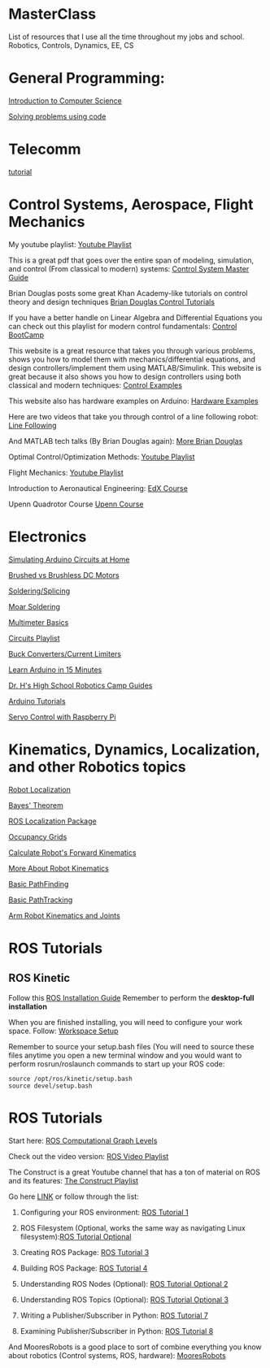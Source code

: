 # MasterClass
List of resources that I use all the time throughout my jobs and school. Robotics, Controls, Dynamics, EE, CS

# General Programming:

[Introduction to Computer Science](https://www.edx.org/course/cs50s-introduction-to-computer-science)

[Solving problems using code](https://www.codingame.com)

# Telecomm

[tutorial](https://github.com/templerobotics/main/wiki/Networking-Tutorials)

# Control Systems, Aerospace, Flight Mechanics

My youtube playlist:
[Youtube Playlist](https://www.youtube.com/playlist?list=PLWC_AgPbmiSTcPTEHKK6BMRWUQZDhQ2Ej)

This is a great pdf that goes over the entire span of modeling, simulation, and control (From classical to modern) systems:
[Control System Master Guide](https://file.tavsys.net/control/state-space-guide.pdf)

Brian Douglas posts some great Khan Academy-like tutorials on control theory and design techniques
[Brian Douglas Control Tutorials](https://www.youtube.com/channel/UCq0imsn84ShAe9PBOFnoIrg)

If you have a better handle on Linear Algebra and Differential Equations you can check out this playlist for modern control fundamentals:
[Control BootCamp](https://www.youtube.com/playlist?list=PLMrJAkhIeNNR20Mz-VpzgfQs5zrYi085m)

This website is a great resource that takes you through various problems, shows you how to model them with mechanics/differential equations, and design controllers/implement them using MATLAB/Simulink. This website is great because it also shows you how to design controllers using both classical and modern techniques:
[Control Examples](http://ctms.engin.umich.edu/CTMS/index.php?example=Introduction&section=SystemModeling)

This website also has hardware examples on Arduino:
[Hardware Examples](http://ctms.engin.umich.edu/CTMS/index.php?aux=Index_Activities)

Here are two videos that take you through control of a line following robot:
[Line Following](https://www.youtube.com/watch?v=Fjdmg8TjV74)

And MATLAB tech talks (By Brian Douglas again):
[More Brian Douglas](https://www.mathworks.com/videos/control-systems-in-practice-part-1-what-control-systems-engineers-do-1534488209151.html)

Optimal Control/Optimization Methods:
[Youtube Playlist](https://www.youtube.com/playlist?list=PLMLojHoA_QPmRiPotD_TnfdUkglTexuqm)

Flight Mechanics:
[Youtube Playlist](https://www.youtube.com/playlist?list=PLWC_AgPbmiSQCnuHnS9eh2rSfCZPg31rk)

Introduction to Aeronautical Engineering:
[EdX Course](https://www.edx.org/course/introduction-to-aeronautical-engineering-2)

Upenn Quadrotor Course
[Upenn Course](https://www.youtube.com/playlist?list=PLblGgzWkqSqM7IWsgjDetdzZDS1NbkTnd)

# Electronics

[Simulating Arduino Circuits at Home](https://github.com/templerobotics/main/wiki/TinkerCAD-Virtual-Circuits-(Arduino-Simulator))

[Brushed vs Brushless DC Motors](https://www.youtube.com/watch?v=Sbxd8vY_j3o)

[Soldering/Splicing](https://www.youtube.com/watch?v=w4acHT1coc4)

[Moar Soldering](https://www.youtube.com/watch?v=Q9G9gaokqvM)

[Multimeter Basics](https://www.youtube.com/watch?v=LTv62BPC8nA)

[Circuits Playlist](https://www.youtube.com/playlist?list=PLah6faXAgguOeMUIxS22ZU4w5nDvCl5gs)

[Buck Converters/Current Limiters](https://www.youtube.com/watch?v=8uoo5pAeWZI)

[Learn Arduino in 15 Minutes](https://www.youtube.com/watch?v=nL34zDTPkcs)

[Dr. H's High School Robotics Camp Guides](https://sites.google.com/a/temple.edu/temple-robotics-camp/)

[Arduino Tutorials](https://www.arduino.cc/en/Tutorial/HomePage)

[Servo Control with Raspberry Pi](http://www.instructables.com/id/Servo-Motor-Control-With-Raspberry-Pi/)

# Kinematics, Dynamics, Localization, and other Robotics topics

[Robot Localization](https://www.youtube.com/watch?v=31xZhj2uPr4)

[Bayes' Theorem](https://www.youtube.com/watch?v=sA5wv56qYc0)

[ROS Localization Package](http://docs.ros.org/lunar/api/robot_localization/html/index.html)

[Occupancy Grids](https://en.wikipedia.org/wiki/Occupancy_grid_mapping)

[Calculate Robot's Forward Kinematics](http://blog.robotiq.com/how-to-calculate-a-robots-forward-kinematics-in-5-easy-steps)

[More About Robot Kinematics](http://www.southampton.ac.uk/~rmc1/robotics/arkinematics.htm)

[Basic PathFinding](http://theory.stanford.edu/~amitp/GameProgramming/AStarComparison.html)

[Basic PathTracking](https://www.mathworks.com/help/robotics/ug/pure-pursuit-controller.html)

[Arm Robot Kinematics and Joints](http://www.coppeliarobotics.com/helpFiles/en/jointDescription.htm)

# ROS Tutorials

## ROS Kinetic
Follow this [ROS Installation Guide](http://wiki.ros.org/kinetic/Installation)
Remember to perform the **desktop-full installation**

When you are finished installing, you will need to configure your work space. Follow: [Workspace Setup](http://wiki.ros.org/ROS/Tutorials/InstallingandConfiguringROSEnvironment)

Remember to source your setup.bash files (You will need to source these files anytime you open a new terminal window and you would want to perform rosrun/roslaunch commands to start up your ROS code:

    source /opt/ros/kinetic/setup.bash
    source devel/setup.bash


# ROS Tutorials
Start here: [ROS Computational Graph Levels](http://wiki.ros.org/ROS/Concepts)

Check out the video version: [ROS Video Playlist](https://www.youtube.com/playlist?list=PLH-vcjgGSri0sipCweLukjPvJuoUpGchJ)

The Construct is a great Youtube channel that has a ton of material on ROS and its features: [The Construct Playlist](https://www.youtube.com/watch?v=DBFYZRMLr70&list=PLK0b4e05LnzZWg_7QrIQWyvSPX2WN2ncc)

Go here [LINK](http://wiki.ros.org/ROS/Tutorials) or follow through the list:

1. Configuring your ROS environment: [ROS Tutorial 1](http://wiki.ros.org/ROS/Tutorials/InstallingandConfiguringROSEnvironment)

2. ROS Filesystem (Optional, works the same way as navigating Linux filesystem):[ROS Tutorial Optional](http://wiki.ros.org/ROS/Tutorials/NavigatingTheFilesystem)

3. Creating ROS Package: [ROS Tutorial 3](http://wiki.ros.org/ROS/Tutorials/CreatingPackage)

4. Building ROS Package: [ROS Tutorial 4](http://wiki.ros.org/ROS/Tutorials/BuildingPackages)

5. Understanding ROS Nodes (Optional): [ROS Tutorial Optional 2](http://wiki.ros.org/ROS/Tutorials/UnderstandingNodes)

6. Understanding ROS Topics (Optional): [ROS Tutorial Optional 3](http://wiki.ros.org/ROS/Tutorials/UnderstandingTopics)

7. Writing a Publisher/Subscriber in Python: [ROS Tutorial 7](http://wiki.ros.org/ROS/Tutorials/WritingPublisherSubscriber%28python%29)

8. Examining Publisher/Subscriber in Python: [ROS Tutorial 8](http://wiki.ros.org/ROS/Tutorials/ExaminingPublisherSubscriber)

And MooresRobots is a good place to sort of combine everything you know about robotics (Control systems, ROS, hardware):
[MooresRobots](http://moorerobots.com/blog)



